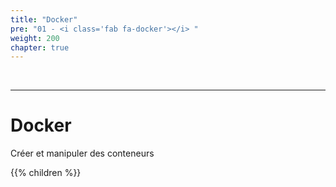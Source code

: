 ```yaml
---
title: "Docker"
pre: "01 - <i class='fab fa-docker'></i> "
weight: 200
chapter: true
---
```


<td>&nbsp;</td>


----------

# Docker

Créer et manipuler des conteneurs

{{% children  %}}
